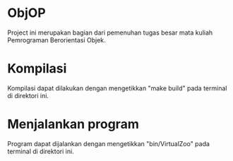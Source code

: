 # ObjOP

Project ini merupakan bagian dari pemenuhan tugas besar mata kuliah
Pemrograman Berorientasi Objek.

# Kompilasi

Kompilasi dapat dilakukan dengan mengetikkan "make build" pada terminal
di direktori ini.

# Menjalankan program

Program dapat dijalankan dengan mengetikkan "bin/VirtualZoo" pada
terminal di direktori ini.